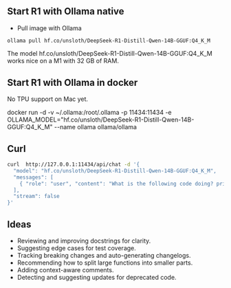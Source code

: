 #

## Start R1 with Ollama native

- Pull image with Ollama

```bash
ollama pull hf.co/unsloth/DeepSeek-R1-Distill-Qwen-14B-GGUF:Q4_K_M
```

The model hf.co/unsloth/DeepSeek-R1-Distill-Qwen-14B-GGUF:Q4_K_M works nice on a M1 with 32 GB of RAM.

## Start R1 with Ollama in docker

No TPU support on Mac yet.

docker run -d -v ~/.ollama:/root/.ollama -p 11434:11434 -e OLLAMA_MODEL="hf.co/unsloth/DeepSeek-R1-Distill-Qwen-14B-GGUF:Q4_K_M" --name ollama ollama/ollama

## Curl

```bash
curl  http://127.0.0.1:11434/api/chat -d '{
  "model": "hf.co/unsloth/DeepSeek-R1-Distill-Qwen-14B-GGUF:Q4_K_M",
  "messages": [
    { "role": "user", "content": "What is the following code doing? print(\"hello world\"" }
  ],
  "stream": false
}'
```

## Ideas

- Reviewing and improving docstrings for clarity.
- Suggesting edge cases for test coverage.
- Tracking breaking changes and auto-generating changelogs.
- Recommending how to split large functions into smaller parts.
- Adding context-aware comments.
- Detecting and suggesting updates for deprecated code.

